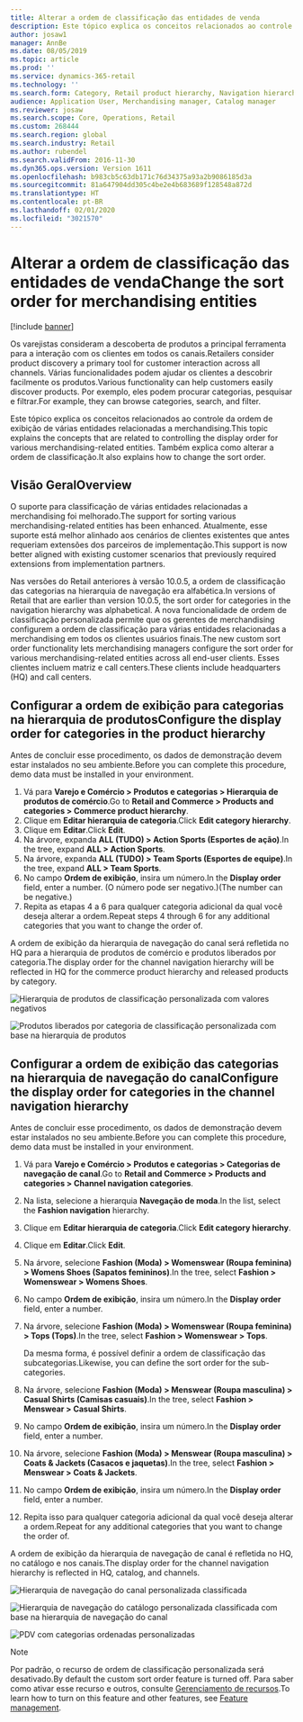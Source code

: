 ```yaml
---
title: Alterar a ordem de classificação das entidades de venda
description: Este tópico explica os conceitos relacionados ao controle da ordem de exibição de várias entidades relacionadas a merchandising no Dynamics 365 Commerce.
author: josaw1
manager: AnnBe
ms.date: 08/05/2019
ms.topic: article
ms.prod: ''
ms.service: dynamics-365-retail
ms.technology: ''
ms.search.form: Category, Retail product hierarchy, Navigation hierarchy
audience: Application User, Merchandising manager, Catalog manager
ms.reviewer: josaw
ms.search.scope: Core, Operations, Retail
ms.custom: 268444
ms.search.region: global
ms.search.industry: Retail
ms.author: rubendel
ms.search.validFrom: 2016-11-30
ms.dyn365.ops.version: Version 1611
ms.openlocfilehash: b983cb5c63db171c76d34375a93a2b9086185d3a
ms.sourcegitcommit: 81a647904dd305c4be2e4b683689f128548a872d
ms.translationtype: HT
ms.contentlocale: pt-BR
ms.lasthandoff: 02/01/2020
ms.locfileid: "3021570"
---
```

# <a name="change-the-sort-order-for-merchandising-entities"></a><span data-ttu-id="70639-103">Alterar a ordem de classificação das entidades de venda</span><span class="sxs-lookup"><span data-stu-id="70639-103">Change the sort order for merchandising entities</span></span>


[!include [banner](includes/banner.md)]

<span data-ttu-id="70639-104">Os varejistas consideram a descoberta de produtos a principal ferramenta para a interação com os clientes em todos os canais.</span><span class="sxs-lookup"><span data-stu-id="70639-104">Retailers consider product discovery a primary tool for customer interaction across all channels.</span></span> <span data-ttu-id="70639-105">Várias funcionalidades podem ajudar os clientes a descobrir facilmente os produtos.</span><span class="sxs-lookup"><span data-stu-id="70639-105">Various functionality can help customers easily discover products.</span></span> <span data-ttu-id="70639-106">Por exemplo, eles podem procurar categorias, pesquisar e filtrar.</span><span class="sxs-lookup"><span data-stu-id="70639-106">For example, they can browse categories, search, and filter.</span></span>

<span data-ttu-id="70639-107">Este tópico explica os conceitos relacionados ao controle da ordem de exibição de várias entidades relacionadas a merchandising.</span><span class="sxs-lookup"><span data-stu-id="70639-107">This topic explains the concepts that are related to controlling the display order for various merchandising-related entities.</span></span> <span data-ttu-id="70639-108">Também explica como alterar a ordem de classificação.</span><span class="sxs-lookup"><span data-stu-id="70639-108">It also explains how to change the sort order.</span></span>

## <a name="overview"></a><span data-ttu-id="70639-109">Visão Geral</span><span class="sxs-lookup"><span data-stu-id="70639-109">Overview</span></span>

<span data-ttu-id="70639-110">O suporte para classificação de várias entidades relacionadas a merchandising foi melhorado.</span><span class="sxs-lookup"><span data-stu-id="70639-110">The support for sorting various merchandising-related entities has been enhanced.</span></span> <span data-ttu-id="70639-111">Atualmente, esse suporte está melhor alinhado aos cenários de clientes existentes que antes requeriam extensões dos parceiros de implementação.</span><span class="sxs-lookup"><span data-stu-id="70639-111">This support is now better aligned with existing customer scenarios that previously required extensions from implementation partners.</span></span>

<span data-ttu-id="70639-112">Nas versões do Retail anteriores à versão 10.0.5, a ordem de classificação das categorias na hierarquia de navegação era alfabética.</span><span class="sxs-lookup"><span data-stu-id="70639-112">In versions of Retail that are earlier than version 10.0.5, the sort order for categories in the navigation hierarchy was alphabetical.</span></span> <span data-ttu-id="70639-113">A nova funcionalidade de ordem de classificação personalizada permite que os gerentes de merchandising configurem a ordem de classificação para várias entidades relacionadas a merchandising em todos os clientes usuários finais.</span><span class="sxs-lookup"><span data-stu-id="70639-113">The new custom sort order functionality lets merchandising managers configure the sort order for various merchandising-related entities across all end-user clients.</span></span> <span data-ttu-id="70639-114">Esses clientes incluem matriz e call centers.</span><span class="sxs-lookup"><span data-stu-id="70639-114">These clients include headquarters (HQ) and call centers.</span></span>

## <a name="configure-the-display-order-for-categories-in-the-product-hierarchy"></a><span data-ttu-id="70639-115">Configurar a ordem de exibição para categorias na hierarquia de produtos</span><span class="sxs-lookup"><span data-stu-id="70639-115">Configure the display order for categories in the product hierarchy</span></span>

<span data-ttu-id="70639-116">Antes de concluir esse procedimento, os dados de demonstração devem estar instalados no seu ambiente.</span><span class="sxs-lookup"><span data-stu-id="70639-116">Before you can complete this procedure, demo data must be installed in your environment.</span></span>

1. <span data-ttu-id="70639-117">Vá para **Varejo e Comércio \> Produtos e categorias \> Hierarquia de produtos de comércio**.</span><span class="sxs-lookup"><span data-stu-id="70639-117">Go to **Retail and Commerce \> Products and categories \> Commerce product hierarchy**.</span></span>
2. <span data-ttu-id="70639-118">Clique em **Editar hierarquia de categoria**.</span><span class="sxs-lookup"><span data-stu-id="70639-118">Click **Edit category hierarchy**.</span></span>
3. <span data-ttu-id="70639-119">Clique em **Editar**.</span><span class="sxs-lookup"><span data-stu-id="70639-119">Click **Edit**.</span></span>
4. <span data-ttu-id="70639-120">Na árvore, expanda **ALL (TUDO) \> Action Sports (Esportes de ação)**.</span><span class="sxs-lookup"><span data-stu-id="70639-120">In the tree, expand **ALL \> Action Sports**.</span></span>
5. <span data-ttu-id="70639-121">Na árvore, expanda **ALL (TUDO) \> Team Sports (Esportes de equipe)**.</span><span class="sxs-lookup"><span data-stu-id="70639-121">In the tree, expand **ALL \> Team Sports**.</span></span>
6. <span data-ttu-id="70639-122">No campo **Ordem de exibição**, insira um número.</span><span class="sxs-lookup"><span data-stu-id="70639-122">In the **Display order** field, enter a number.</span></span> <span data-ttu-id="70639-123">(O número pode ser negativo.)</span><span class="sxs-lookup"><span data-stu-id="70639-123">(The number can be negative.)</span></span>
7. <span data-ttu-id="70639-124">Repita as etapas 4 a 6 para qualquer categoria adicional da qual você deseja alterar a ordem.</span><span class="sxs-lookup"><span data-stu-id="70639-124">Repeat steps 4 through 6 for any additional categories that you want to change the order of.</span></span>

<span data-ttu-id="70639-125">A ordem de exibição da hierarquia de navegação do canal será refletida no HQ para a hierarquia de produtos de comércio e produtos liberados por categoria.</span><span class="sxs-lookup"><span data-stu-id="70639-125">The display order for the channel navigation hierarchy will be reflected in HQ for the commerce product hierarchy and released products by category.</span></span>

![Hierarquia de produtos de classificação personalizada com valores negativos](./media/RetailProductHierarchyCustomSortedWithNegativeValues.png)

![Produtos liberados por categoria de classificação personalizada com base na hierarquia de produtos](./media/ReleasedProductsByCategoryCustomSortedBasedOnRetailProductHierarchy.png)

## <a name="configure-the-display-order-for-categories-in-the-channel-navigation-hierarchy"></a><span data-ttu-id="70639-128">Configurar a ordem de exibição das categorias na hierarquia de navegação do canal</span><span class="sxs-lookup"><span data-stu-id="70639-128">Configure the display order for categories in the channel navigation hierarchy</span></span>

<span data-ttu-id="70639-129">Antes de concluir esse procedimento, os dados de demonstração devem estar instalados no seu ambiente.</span><span class="sxs-lookup"><span data-stu-id="70639-129">Before you can complete this procedure, demo data must be installed in your environment.</span></span>

1. <span data-ttu-id="70639-130">Vá para **Varejo e Comércio \> Produtos e categorias \> Categorias de navegação de canal**.</span><span class="sxs-lookup"><span data-stu-id="70639-130">Go to **Retail and Commerce \> Products and categories \> Channel navigation categories**.</span></span>
2. <span data-ttu-id="70639-131">Na lista, selecione a hierarquia **Navegação de moda**.</span><span class="sxs-lookup"><span data-stu-id="70639-131">In the list, select the **Fashion navigation** hierarchy.</span></span>
3. <span data-ttu-id="70639-132">Clique em **Editar hierarquia de categoria**.</span><span class="sxs-lookup"><span data-stu-id="70639-132">Click **Edit category hierarchy**.</span></span>
4. <span data-ttu-id="70639-133">Clique em **Editar**.</span><span class="sxs-lookup"><span data-stu-id="70639-133">Click **Edit**.</span></span>
5. <span data-ttu-id="70639-134">Na árvore, selecione **Fashion (Moda) \> Womenswear (Roupa feminina) \> Womens Shoes (Sapatos femininos)**.</span><span class="sxs-lookup"><span data-stu-id="70639-134">In the tree, select **Fashion \> Womenswear \> Womens Shoes**.</span></span>
6. <span data-ttu-id="70639-135">No campo **Ordem de exibição**, insira um número.</span><span class="sxs-lookup"><span data-stu-id="70639-135">In the **Display order** field, enter a number.</span></span>
7. <span data-ttu-id="70639-136">Na árvore, selecione **Fashion (Moda) \> Womenswear (Roupa feminina) \> Tops (Tops)**.</span><span class="sxs-lookup"><span data-stu-id="70639-136">In the tree, select **Fashion \> Womenswear \> Tops**.</span></span>

    <span data-ttu-id="70639-137">Da mesma forma, é possível definir a ordem de classificação das subcategorias.</span><span class="sxs-lookup"><span data-stu-id="70639-137">Likewise, you can define the sort order for the sub-categories.</span></span>

8. <span data-ttu-id="70639-138">Na árvore, selecione **Fashion (Moda) \> Menswear (Roupa masculina) \> Casual Shirts (Camisas casuais)**.</span><span class="sxs-lookup"><span data-stu-id="70639-138">In the tree, select **Fashion \> Menswear \> Casual Shirts**.</span></span>
9. <span data-ttu-id="70639-139">No campo **Ordem de exibição**, insira um número.</span><span class="sxs-lookup"><span data-stu-id="70639-139">In the **Display order** field, enter a number.</span></span>
10. <span data-ttu-id="70639-140">Na árvore, selecione **Fashion (Moda) \> Menswear (Roupa masculina) \> Coats & Jackets (Casacos e jaquetas)**.</span><span class="sxs-lookup"><span data-stu-id="70639-140">In the tree, select **Fashion \> Menswear \> Coats & Jackets**.</span></span>
11. <span data-ttu-id="70639-141">No campo **Ordem de exibição**, insira um número.</span><span class="sxs-lookup"><span data-stu-id="70639-141">In the **Display order** field, enter a number.</span></span>
12. <span data-ttu-id="70639-142">Repita isso para qualquer categoria adicional da qual você deseja alterar a ordem.</span><span class="sxs-lookup"><span data-stu-id="70639-142">Repeat for any additional categories that you want to change the order of.</span></span>

<span data-ttu-id="70639-143">A ordem de exibição da hierarquia de navegação de canal é refletida no HQ, no catálogo e nos canais.</span><span class="sxs-lookup"><span data-stu-id="70639-143">The display order for the channel navigation hierarchy is reflected in HQ, catalog, and channels.</span></span>

![Hierarquia de navegação do canal personalizada classificada](./media/ChannelNavCustomSorted.png)

![Hierarquia de navegação do catálogo personalizada classificada com base na hierarquia de navegação do canal](./media/CatalogNavHierarchyCustomSortedBasedOnChannelNav.png)

![PDV com categorias ordenadas personalizadas](./media/POSChannelCategoriesCustomSorted.png)

> [!NOTE]
> <span data-ttu-id="70639-147">Por padrão, o recurso de ordem de classificação personalizada será desativado.</span><span class="sxs-lookup"><span data-stu-id="70639-147">By default the custom sort order feature is turned off.</span></span> <span data-ttu-id="70639-148">Para saber como ativar esse recurso e outros, consulte [Gerenciamento de recursos](https://docs.microsoft.com/dynamics365/unified-operations/fin-and-ops/get-started/feature-management/feature-management-overview).</span><span class="sxs-lookup"><span data-stu-id="70639-148">To learn how to turn on this feature and other features, see [Feature management](https://docs.microsoft.com/dynamics365/unified-operations/fin-and-ops/get-started/feature-management/feature-management-overview).</span></span>
